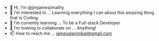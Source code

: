 - 👋 Hi, I’m @jimjamesjimathy
- 👀 I’m interested in ... Learning everything I can about this amazing thing that is Coding.
- 🌱 I’m currently learning ... To be a Full-stack Developer
- 💞️ I’m looking to collaborate on ... Anything!
- 📫 How to reach me ... jamesalanmikal@gmail.com 

<!---
jimjamesjimathy/jimjamesjimathy is a ✨ special ✨ repository because its `README.md` (this file) appears on your GitHub profile.
You can click the Preview link to take a look at your changes.
--->
